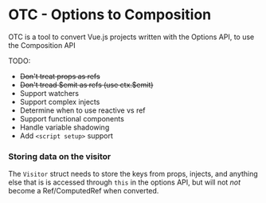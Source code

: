 # OTC - Options to Composition

OTC is a tool to convert Vue.js projects written with the Options API, to use the Composition API


TODO:
- ~~Don't treat props as refs~~
- ~~Don't tread \$emit as refs (use ctx.\$emit)~~
- Support watchers
- Support complex injects
- Determine when to use reactive vs ref
- Support functional components
- Handle variable shadowing
- Add `<script setup>` support


### Storing data on the visitor
The `Visitor` struct needs to store the keys from props, injects, and anything else that is is accessed through `this` in the options API, but will not *not* become a Ref/ComputedRef when converted.
